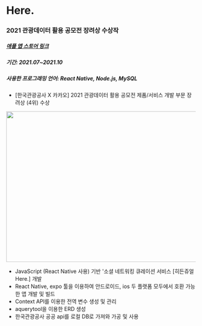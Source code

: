 # Here.
### 2021 관광데이터 활용 공모전 장려상 수상작
##### [애플 앱 스토어 링크](https://apps.apple.com/kr/app/%ED%9E%88%EB%93%A0%EC%A5%AC%EC%96%BC-here/id1582053876)
##### 기간: 2021.07~2021.10
##### 사용한 프로그래밍 언어: React Native, Node.js, MySQL

- [한국관광공사 X 카카오] 2021 관광데이터 활용 공모전 제품/서비스 개발 부문 장려상 (4위) 수상
<img src="https://s3.us-west-2.amazonaws.com/secure.notion-static.com/0dd84d3d-71e1-4869-9a3e-9c672a91229d/%EC%8A%A4%ED%94%8C%EB%9E%98%EC%89%AC.png?X-Amz-Algorithm=AWS4-HMAC-SHA256&X-Amz-Content-Sha256=UNSIGNED-PAYLOAD&X-Amz-Credential=AKIAT73L2G45EIPT3X45%2F20220325%2Fus-west-2%2Fs3%2Faws4_request&X-Amz-Date=20220325T130817Z&X-Amz-Expires=86400&X-Amz-Signature=fc03302783e838c6da2f9cb2fa78be56e0d4a0e1874926c881281282a86d2bf7&X-Amz-SignedHeaders=host&response-content-disposition=filename%20%3D%22%25EC%258A%25A4%25ED%2594%258C%25EB%259E%2598%25EC%2589%25AC.png%22&x-id=GetObject" width="800" height="400" />

- JavaScript (React Native 사용) 기반 '소셜 네트워킹 큐레이션 서비스 [히든쥬얼 Here.] 개발
- React Native, expo 툴을 이용하여 안드로이드, ios 두 플랫폼 모두에서 호환 가능한 앱 개발 및 빌드
- Context API를 이용한 전역 변수 생성 및 관리
- aquerytool을 이용한 ERD 생성
- 한국관광공사 공공 api를 로컬 DB로 가져와 가공 및 사용
